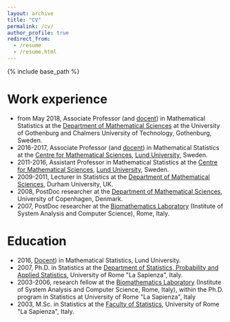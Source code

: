 ```yaml
---
layout: archive
title: "CV"
permalink: /cv/
author_profile: true
redirect_from:
  - /resume
  - /resume.html
---
```


{% include base_path %}

Work experience
======
* from May 2018, Associate Professor (and [docent](https://en.wikipedia.org/wiki/Docent#Sweden)) in Mathematical Statistics at the [Department of Mathematical Sciences](http://www.chalmers.se/en/departments/math/) at the University of Gothenburg and Chalmers
University of Technology, Gothenburg, Sweden.
* 2016-2017, Associate Professor (and [docent](https://en.wikipedia.org/wiki/Docent#Sweden)) in Mathematical Statistics at the [Centre for Mathematical Sciences](http://www.maths.lu.se/), [Lund University](http://www.lu.se/), Sweden.
* 2011-2016, Assistant Professor in Mathematical Statistics at the [Centre for Mathematical Sciences](http://www.maths.lu.se/), [Lund University](http://www.lu.se/), Sweden.
* 2009-2011, Lecturer in Statistics at the [Department of Mathematical Sciences](http://www.dur.ac.uk/mathematical.sciences/), Durham University, UK.
* 2008, PostDoc researcher at the [Department of Mathematical Sciences](http://www.math.ku.dk/english/), University of Copenhagen, Denmark.
* 2007, PostDoc researcher at the [Biomathematics Laboratory](http://biomat1.iasi.cnr.it/biomatematica/) (Institute of System Analysis and Computer Science), Rome, Italy.

Education 
======
* 2016, [Docent](https://en.wikipedia.org/wiki/Docent#Sweden)) in Mathematical Statistics, Lund University.
* 2007, Ph.D. in Statistics at the [Department of Statistics, Probability and Applied Statistics](http://www.dss.uniroma1.it/en), University of Rome "La Sapienza", Italy.
* 2003-2006, research fellow at the [Biomathematics Laboratory](http://biomat1.iasi.cnr.it/biomatematica/) (Institute of System Analysis and Computer Science, Rome, Italy), within the Ph.D. program in Statistics at University of Rome "La Sapienza", Italy
* 2003, M.Sc. in Statistics at the [Faculty of Statistics](http://www.dss.uniroma1.it/en), University of Rome "La Sapienza", Italy. 


  

